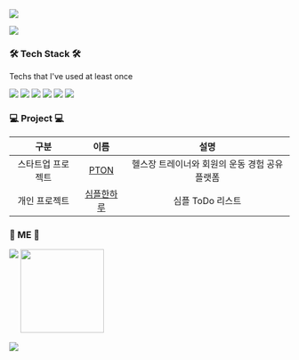 <img src="https://capsule-render.vercel.app/api?type=Waving&height=200&section=header&text=WELCOME&font-size=80&fontColor=FFFFFF&animate=blink" />

<p align="leading">
  <a href="https://hits.seeyoufarm.com"><img src="https://hits.seeyoufarm.com/api/count/incr/badge.svg?url=https%3A%2F%2Fgithub.com%2Fleegyoungmin%2Fhit-counter&count_bg=%2379C83D&title_bg=%23555555&icon=&icon_color=%23E7E7E7&title=hits&edge_flat=false"/></a>
</p>

<h3 align="leading">🛠 Tech Stack 🛠</h3>

<p align="leading"> Techs that I've used at least once </p>

<p>
  <img src="https://img.shields.io/badge/Swift-F05138?style=flat-square&logo=Swift&logoColor=white"/>
  <img src="https://img.shields.io/badge/Firebase-FFCA28?style=flat-square&logo=firebase&logoColor=white"/>
  <img src="https://img.shields.io/badge/iOS-000000?style=flat-square&logo=Apple&logoColor=white"/>
  <img src="https://img.shields.io/badge/Python-007396?style=flat-square&logo=Python&logoColor=white"/>
  <img src="https://img.shields.io/badge/Java-007396?style=flat-square&logo=Java&logoColor=white"/>
  <img src="https://img.shields.io/badge/Android-3DDC84?style=flat-square&logo=Android&logoColor=white"/>
</p>

<h3 align="leading">💻 Project 💻 </h3>

<div align="center" style="text-align:center">
  
|구분|이름|설명|
|:---:|:---:|:---:|
|스타트업 프로젝트|[PTON](https://github.com/leegyoungmin/PTon_ios)|헬스장 트레이너와 회원의 운동 경험 공유 플랫폼|
|개인 프로젝트|[심플한하루](https://github.com/leegyoungmin/WhatsPlan)|심플 ToDo 리스트|
</div>

<h3 align="leading">🚀 ME 🚀 </h3>
<p align="leading">
  <img align="top" src="https://github-readme-stats.vercel.app/api?username=leegyoungmin&show_icons=true&hide=stars,issues&card_width=250&count_private=true&locale=kr&layout=default&title_color=B897FF&text_color=FFFFFF&bg_color=656565&hide_border=true&icon_color=B897FF" />
  <img align="leading" height=150 src="https://github-readme-stats.vercel.app/api/top-langs/?username=leegyoungmin&layout=compact&card_width=250&bg_color=656565&hide_border=true&text_color=FFFFFF&title_color=B897FF">
</p>

<img src="https://capsule-render.vercel.app/api?type=Waving&height=200&section=footer" />

